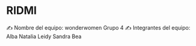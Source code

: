 # RIDMI

✍️ Nombre del equipo: 
  wonderwomen                      Grupo 4 
✍️ Integrantes del equipo: 
  Alba
  Natalia
  Leidy
  Sandra
  Bea